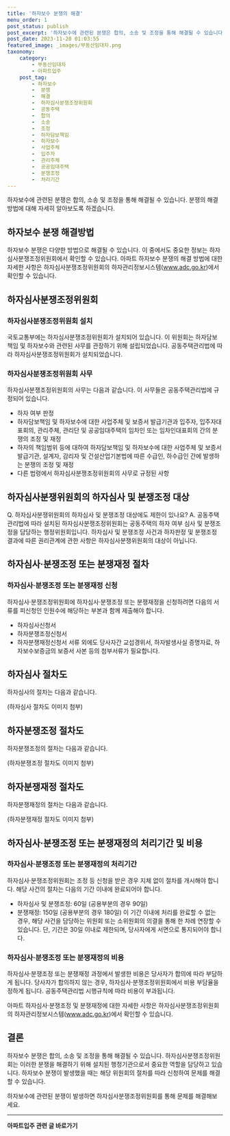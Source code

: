 ```yaml
---
title: '하자보수 분쟁의 해결'
menu_order: 1
post_status: publish
post_excerpt: '하자보수에 관련된 분쟁은 합의, 소송 및 조정을 통해 해결될 수 있습니다. 분쟁의 해결 방법에 대해 자세히 알아보도록 하겠습니다.'
post_date: 2023-11-20 01:03:55
featured_image: _images/부동산임대차.png
taxonomy:
    category:
        - 부동산임대차
        - 아파트입주
    post_tag:
        - 하자보수
        -  분쟁
        -  해결
        -  하자심사분쟁조정위원회
        -  공동주택
        -  합의
        -  소송
        -  조정
        -  하자담보책임
        -  하자보수
        -  사업주체
        -  입주자
        -  관리주체
        -  공공임대주택
        -  분쟁조정
        -  처리기간
---
```



하자보수에 관련된 분쟁은 합의, 소송 및 조정을 통해 해결될 수 있습니다. 분쟁의 해결 방법에 대해 자세히 알아보도록 하겠습니다.

## 하자보수 분쟁 해결방법

하자보수 분쟁은 다양한 방법으로 해결될 수 있습니다. 이 중에서도 중요한 정보는 하자심사분쟁조정위원회에서 확인할 수 있습니다. 아파트 하자보수 분쟁의 해결 방법에 대한 자세한 사항은 하자심사분쟁조정위원회의 하자관리정보시스템(www.adc.go.kr)에서 확인할 수 있습니다.

## 하자심사분쟁조정위원회

### 하자심사분쟁조정위원회 설치

국토교통부에는 하자심사분쟁조정위원회가 설치되어 있습니다. 이 위원회는 하자담보책임 및 하자보수와 관련된 사무를 관장하기 위해 설립되었습니다. 공동주택관리법에 따라 하자심사분쟁조정위원회가 설치되었습니다.

### 하자심사분쟁조정위원회 사무

하자심사분쟁조정위원회의 사무는 다음과 같습니다. 이 사무들은 공동주택관리법에 규정되어 있습니다.
- 하자 여부 판정
- 하자담보책임 및 하자보수에 대한 사업주체 및 보증서 발급기관과 입주자, 입주자대표회의, 관리주체, 관리단 및 공공임대주택의 임차인 또는 임차인대표회의 간의 분쟁의 조정 및 재정
- 하자의 책임범위 등에 대하여 하자담보책임 및 하자보수에 대한 사업주체 및 보증서 발급기관, 설계자, 감리자 및 건설산업기본법에 따른 수급인, 하수급인 간에 발생하는 분쟁의 조정 및 재정
- 다른 법령에서 하자심사분쟁조정위원회의 사무로 규정된 사항

## 하자심사분쟁위원회의 하자심사 및 분쟁조정 대상

Q. 하자심사분쟁위원회의 하자심사 및 분쟁조정 대상에도 제한이 있나요? 
A. 공동주택관리법에 따라 설치된 하자심사분쟁조정위원회는 공동주택의 하자 여부 심사 및 분쟁조정을 담당하는 행정위원회입니다. 하자심사 및 분쟁조정 사건과 하자판정 및 분쟁조정 결과에 따른 권리관계에 관한 사항은 하자심사분쟁위원회의 대상이 아닙니다.

## 하자심사·분쟁조정 또는 분쟁재정 절차

### 하자심사·분쟁조정 또는 분쟁재정 신청

하자심사·분쟁조정위원회에 하자심사·분쟁조정 또는 분쟁재정을 신청하려면 다음의 서류를 피신청인 인원수에 해당하는 부본과 함께 제출해야 합니다.
- 하자심사신청서
- 하자분쟁조정신청서
- 하자분쟁재정신청서
서류 외에도 당사자간 교섭경위서, 하자발생사실 증명자료, 하자보수보증금의 보증서 사본 등의 첨부서류가 필요합니다.

## 하자심사 절차도

하자심사의 절차는 다음과 같습니다. 

(하자심사 절차도 이미지 첨부)

## 하자분쟁조정 절차도

하자분쟁조정의 절차는 다음과 같습니다. 

(하자분쟁조정 절차도 이미지 첨부)

## 하자분쟁재정 절차도

하자분쟁재정의 절차는 다음과 같습니다. 

(하자분쟁재정 절차도 이미지 첨부)

## 하자심사·분쟁조정 또는 분쟁재정의 처리기간 및 비용

### 하자심사·분쟁조정 또는 분쟁재정의 처리기간

하자심사·분쟁조정위원회는 조정 등 신청을 받은 경우 지체 없이 절차를 개시해야 합니다. 해당 사건의 절차는 다음의 기간 이내에 완료되어야 합니다.
- 하자심사 및 분쟁조정: 60일 (공용부분의 경우 90일)
- 분쟁재정: 150일 (공용부분의 경우 180일)
이 기간 이내에 처리를 완료할 수 없는 경우, 해당 사건을 담당하는 위원회 또는 소위원회의 의결을 통해 한 차례 연장할 수 있습니다. 단, 기간은 30일 이내로 제한되며, 당사자에게 서면으로 통지되어야 합니다.

### 하자심사·분쟁조정 또는 분쟁재정의 비용

하자심사·분쟁조정 또는 분쟁재정 과정에서 발생한 비용은 당사자가 합의에 따라 부담하게 됩니다. 당사자가 합의하지 않는 경우, 하자심사·분쟁조정위원회에서 비용 부담율을 정하게 됩니다. 공동주택관리법 시행규칙에 따라 비용이 부과됩니다.

아파트 하자심사·분쟁조정 및 분쟁재정에 대한 자세한 사항은 하자심사분쟁조정위원회의 하자관리정보시스템(www.adc.go.kr)에서 확인할 수 있습니다.

## 결론

하자보수 분쟁은 합의, 소송 및 조정을 통해 해결될 수 있습니다. 하자심사분쟁조정위원회는 이러한 분쟁을 해결하기 위해 설치된 행정기관으로서 중요한 역할을 담당하고 있습니다. 하자보수 분쟁이 발생했을 때는 해당 위원회의 절차를 따라 신청하여 문제를 해결할 수 있습니다.

하자보수에 관련된 분쟁이 발생하면 하자심사분쟁조정위원회를 통해 문제를 해결해보세요.
<!-- wp:separator -->
<hr class="wp-block-separator has-alpha-channel-opacity"/>
<!-- /wp:separator -->

<!-- wp:group {"backgroundColor":"base","layout":{"type":"constrained"}} -->
<div class="wp-block-group has-base-background-color has-background"><!-- wp:paragraph {"align":"center","fontSize":"medium"} -->
<p class="has-text-align-center has-large-font-size"><strong>아파트입주 관련 글 바로가기</strong></p>
<!-- /wp:paragraph -->


<!-- wp:latest-posts
{"categories":[{"id":28177,"count":19,"description":"","link":"https://uknowlaw.com/category/%ec%95%84%ed%8c%8c%ed%8a%b8%ec%9e%85%ec%a3%bc/","name":"아파트입주","slug":"아파트입주","taxonomy":"category","parent":0,"meta":[],"_links":{"self":[{"href":"https://uknowlaw.com/wp-json/wp/v2/categories/28177"}],"collection":[{"href":"https://uknowlaw.com/wp-json/wp/v2/categories"}],"about":[{"href":"https://uknowlaw.com/wp-json/wp/v2/taxonomies/category"}],"wp:post_type":[{"href":"https://uknowlaw.com/wp-json/wp/v2/posts?categories=28177"}],"curies":[{"name":"wp","href":"https://api.w.org/{rel}","templated":true}]}}],"postsToShow":100,"excerptLength":28,"postLayout":"grid","columns":2,"featuredImageAlign":"left","featuredImageSizeSlug":"large","fontSize":"small"} /--></div>
<!-- /wp:group -->